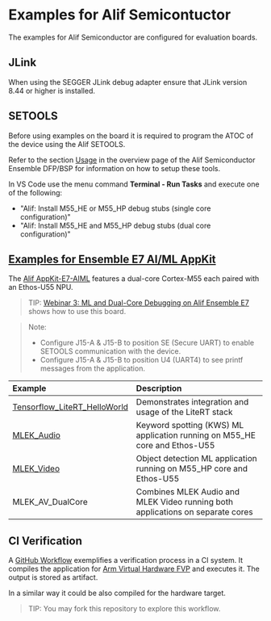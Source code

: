 # Examples for Alif Semicontuctor

The examples for Alif Semiconductor are configured for evaluation boards.

## JLink

When using the SEGGER JLink debug adapter ensure that JLink version 8.44 or higher is installed.

## SETOOLS

Before using examples on the board it is required to program the ATOC of the device
using the Alif SETOOLS.

Refer to the section [Usage](https://github.com/alifsemi/alif_ensemble-cmsis-dfp/blob/main/docs/Overview.md)
in the overview page of the Alif Semiconductor Ensemble DFP/BSP for information on how
to setup these tools.

In VS Code use the menu command **Terminal - Run Tasks** and execute one of the following:

- "Alif: Install M55_HE or M55_HP debug stubs (single core configuration)"
- "Alif: Install M55_HE and M55_HP debug stubs (dual core configuration)"

## [Examples for Ensemble E7 AI/ML AppKit](./AppKit_D3)

The [Alif AppKit-E7-AIML](https://www.keil.arm.com/boards/alif-semiconductor-appkit-e7-aiml-gen-2-140e28d/guide/) features a dual-core Cortex-M55 each paired with an Ethos-U55 NPU.

> TIP: [Webinar 3: ML and Dual-Core Debugging on Alif Ensemble E7](https://www.arm.com/resources/webinar/keil-studio) shows how to use this board.

> Note:
>
> - Configure J15-A & J15-B to position SE (Secure UART) to enable SETOOLS communication with the device.
> - Configure J15-A & J15-B to position U4 (UART4) to see printf messages from the application.

Example                            | Description
:----------------------------------|:---------------------------------
[Tensorflow_LiteRT_HelloWorld](https://www.keil.arm.com/packs/tensorflow-lite-micro-tensorflow/overview/) | Demonstrates integration and usage of the LiteRT stack
[MLEK_Audio](https://www.keil.arm.com/packs/cmsis-mlek-arm/overview/) | Keyword spotting (KWS) ML application running on M55_HE core and Ethos-U55
[MLEK_Video](https://www.keil.arm.com/packs/cmsis-mlek-arm/overview/) | Object detection  ML application running on M55_HP core and Ethos-U55
MLEK_AV_DualCore | Combines MLEK Audio and MLEK Video running both applications on separate cores

## CI Verification

A [GitHub Workflow](https://github.com/Arm-Examples/cmsis-mlek-examples/blob/main/.github/workflows/test_audio.yaml) exemplifies a verification process in a CI system. It compiles the application for [Arm Virtual Hardware FVP](https://github.com/ARM-software/AVH) and executes it. The output is stored as artifact.

In a similar way it could be also compiled for the hardware target.

> TIP: You may fork this repository to explore this workflow.
